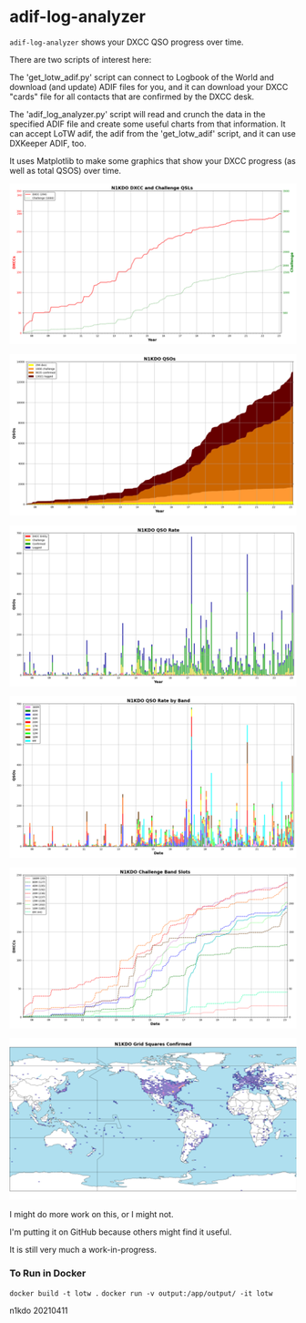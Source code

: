 # adif-log-analyzer

`adif-log-analyzer` shows your DXCC QSO progress over time.

There are two scripts of interest here:

The 'get_lotw_adif.py' script can connect to Logbook of the World and download (and update) ADIF files for you, and
it can download your DXCC "cards" file for all contacts that are confirmed by the DXCC desk.

The 'adif_log_analyzer.py' script will read and crunch the data in the specified ADIF file and create
some useful charts from that information.  It can accept LoTW adif, the adif from the 'get_lotw_adif' script, and
it can use DXKeeper ADIF, too.

It uses Matplotlib to make some graphics that show your DXCC progress (as well as total QSOS)
over time.

![Example](N1KDO_dxcc_qsos.png)

![Example](N1KDO_qsos_by_date.png)

![Example](N1KDO_qso_rate.png)

![Example](N1KDO_qsos_band_rate.png)

![Example](N1KDO_challenge_bands_by_date.png)

![Example](N1KDO_grids_map.png)

I might do more work on this, or I might not.
 
I'm putting it on GitHub because others might find it useful.

It is still very much a work-in-progress.  

### To Run in Docker

`docker build -t lotw .`
`docker run -v output:/app/output/ -it lotw`

n1kdo 20210411

